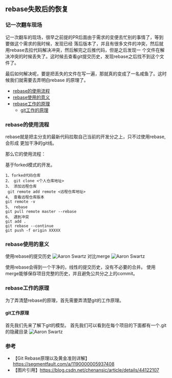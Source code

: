 ## rebase失败后的恢复

### 记一次翻车现场  

记一次翻车的现场，很早之前提的PR后面由于需求的变便去忙别的事情了，等到要做这个需求的我时候，发现已经
落后版本了，并且有很多文件的冲突，然后就用rebase去拉代码解决冲突，然后解完之后推代码，但是之后发现一
个文件在解决冲突的时候丢失了。这时候去查看git提交历史，发现rebase之后找不到这个文件了。

最后如何解决呢，要是把丢失的文件在写一遍，那就真的变成了一名咸鱼了。这时候我们就需要去弄明白rebase
的原理了。


- [rebase的使用流程](#rebase%e4%bd%bf%e7%94%a8%e7%9a%84%e6%84%8f%e4%b9%89)
- [rebase使用的意义](#rebase%e4%bd%bf%e7%94%a8%e7%9a%84%e6%84%8f%e4%b9%89)
- [rebase工作的原理](#rebase%e4%bd%bf%e7%94%a8%e7%9a%84%e6%84%8f%e4%b9%89)
   - [git工作的原理](#rebase%e4%bd%bf%e7%94%a8%e7%9a%84%e6%84%8f%e4%b9%89)

### rebase的使用流程

rebase就是把主分支的最新代码拉取自己当前的开发分之上，只不过使用rebase,会形成
更加干净的git线。

那么它的使用流程：


基于forked模式的开发。
````
1、forked代码仓库
2、 git clone <个⼈仓库地址>
3、 添加远程仓库
 git remote add remote <远程仓库地址>
4、 查看远程仓库版本
git remote -v
5、 rebase
git pull remote master --rebase
6、 遇到冲突
git add .
git rebase --continue
git push -f origin XXXXX
``````

### rebase使用的意义

使用rebase的提交历史
![Aaron Swartz](https://github.com/zhan-liz/Go-POINT/blob/master/img/rebase_2.png?raw=true)
对比merge
![Aaron Swartz](https://github.com/zhan-liz/Go-POINT/blob/master/img/rebase_3.png?raw=true)

使用rebase会得到一个干净的，线性的提交历史，没有不必要的合并。
使用merge能够保存项目完整的历史，并且避免公共分之上的commit。


### rebase工作的原理

为了弄清楚rebase的原理，首先需要弄清楚git的工作原理。

#### git工作原理

首先我们先来了解下git的模型。
首先我们可以看到在每个项目的下面都有一个.git的隐藏目录
![Aaron Swartz](https://github.com/zhan-liz/Go-POINT/blob/master/img/rebase_4.png?raw=true)




 

### 参考
- 【Git Rebase原理以及黄金准则详解】 https://segmentfault.com/a/1190000005937408  
- 【图片引用】https://blog.csdn.net/chenansic/article/details/44122107